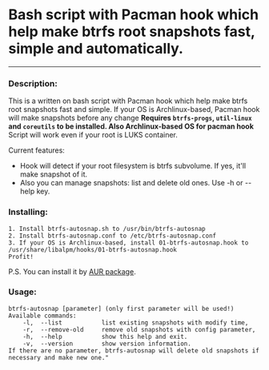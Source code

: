 # Bash script with Pacman hook which help make btrfs root snapshots fast, simple and automatically.
***
### Description: 
This is a written on bash script with Pacman hook which help make btrfs root snapshots fast and simple. If your OS is Archlinux-based, Pacman hook will make snapshots before any change **Requires `btrfs-progs`, `util-linux` and `coreutils` to be installed. Also Archlinux-based OS for pacman hook**
Script will work even if your root is LUKS container.

Current features:
* Hook will detect if your root filesystem is btrfs subvolume. If yes, it'll make snapshot of it.
* Also you can manage snapshots: list and delete old ones. Use -h or --help key.
### Installing: 
```
1. Install btrfs-autosnap.sh to /usr/bin/btrfs-autosnap
2. Install btrfs-autosnap.conf to /etc/btrfs-autosnap.conf
3. If your OS is Archlinux-based, install 01-btrfs-autosnap.hook to /usr/share/libalpm/hooks/01-btrfs-autosnap.hook
Profit!
```
P.S. You can install it by [AUR package](https://aur.archlinux.org/packages/btrfs-autosnap/).
### Usage: 
```
btrfs-autosnap [parameter] (only first parameter will be used!)
Available commands:
    -l,  --list           list existing snapshots with modify time,
    -r,  --remove-old     remove old snapshots with config parameter,
    -h,  --help           show this help and exit.
    -v,  --version        show version information.
If there are no parameter, btrfs-autosnap will delete old snapshots if necessary and make new one."
```
